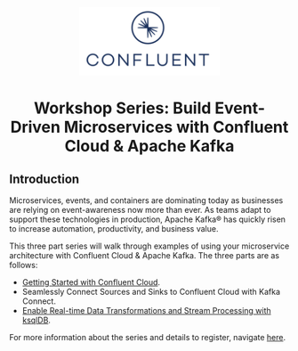 <div align="center">
    <img src="images/confluent.png" width=50% height=50%>
</div>

# <div align="center">Workshop Series: Build Event-Driven Microservices with Confluent Cloud & Apache Kafka</div>

## Introduction

Microservices, events, and containers are dominating today as businesses are relying on event-awareness now more than ever. As teams adapt to support these technologies in production, Apache Kafka® has quickly risen to increase automation, productivity, and business value. 

This three part series will walk through examples of using your microservice architecture with Confluent Cloud & Apache Kafka. The three parts are as follows: 

* [Getting Started with Confluent Cloud](https://github.com/confluentinc/stream-me-up-scotty/tree/master/series-microservices/workshop-getting-started).
* Seamlessly Connect Sources and Sinks to Confluent Cloud with Kafka Connect.
* [Enable Real-time Data Transformations and Stream Processing with ksqlDB](https://github.com/confluentinc/stream-me-up-scotty/tree/master/series-microservices/workshop-ksql).

For more information about the series and details to register, navigate [here](https://events.confluent.io/workshopmicroservices).

